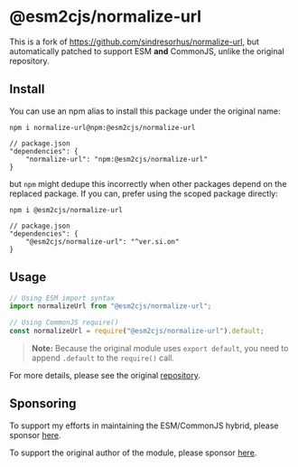 # @esm2cjs/normalize-url

This is a fork of https://github.com/sindresorhus/normalize-url, but automatically patched to support ESM **and** CommonJS, unlike the original repository.

## Install

You can use an npm alias to install this package under the original name:

```
npm i normalize-url@npm:@esm2cjs/normalize-url
```

```jsonc
// package.json
"dependencies": {
    "normalize-url": "npm:@esm2cjs/normalize-url"
}
```

but `npm` might dedupe this incorrectly when other packages depend on the replaced package. If you can, prefer using the scoped package directly:

```
npm i @esm2cjs/normalize-url
```

```jsonc
// package.json
"dependencies": {
    "@esm2cjs/normalize-url": "^ver.si.on"
}
```

## Usage

```js
// Using ESM import syntax
import normalizeUrl from "@esm2cjs/normalize-url";

// Using CommonJS require()
const normalizeUrl = require("@esm2cjs/normalize-url").default;
```

> **Note:**
> Because the original module uses `export default`, you need to append `.default` to the `require()` call.

For more details, please see the original [repository](https://github.com/sindresorhus/normalize-url).

## Sponsoring

To support my efforts in maintaining the ESM/CommonJS hybrid, please sponsor [here](https://github.com/sponsors/AlCalzone).

To support the original author of the module, please sponsor [here](https://github.com/sindresorhus/normalize-url).
